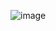 ![image](https://user-images.githubusercontent.com/88299200/140845930-0a5d4924-159f-476e-b69d-77cef132665b.png)
